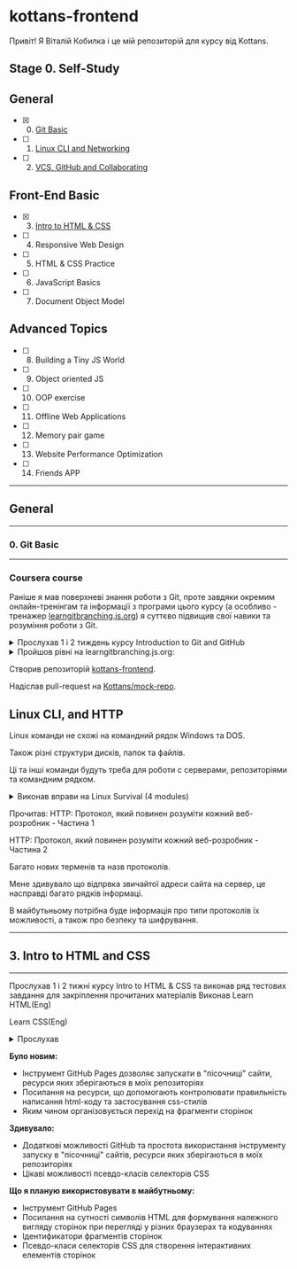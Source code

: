 # kottans-frontend

Привіт! Я Віталій Кобилка і це мій репозиторій для курсу від Kottans.

## Stage 0. Self-Study

## General

- [X] 0. [Git Basic](#0-git-basic)
- [ ] 1. [Linux CLI and Networking](#1-linux-cli-and-networking)
- [ ] 2. [VCS, GitHub and Collaborating](#2-git-collaboration)

## Front-End Basic

- [X] 3. [Intro to HTML & CSS](#3-intro-to-html-and-css)
- [ ] 4. Responsive Web Design
- [ ] 5. HTML & CSS Practice
- [ ] 6. JavaScript Basics
- [ ] 7. Document Object Model

## Advanced Topics

- [ ] 8. Building a Tiny JS World
- [ ] 9. Object oriented JS
- [ ] 10. OOP exercise
- [ ] 11. Offline Web Applications
- [ ] 12. Memory pair game
- [ ] 13. Website Performance Optimization
- [ ] 14. Friends APP

---

## **General**

---

### **0. Git Basic**

---

### Coursera course

Раніше я мав поверхневі знання роботи з Git, проте завдяки окремим онлайн-тренінгам та інформації з програми цього курсу (а особливо - тренажер [learngitbranching.js.org](https://learngitbranching.js.org/)) я суттєво підвищив свої навики та розуміння роботи з Git.



<details>
  <summary>
  Прослухав 1 і 2 тиждень курсу Introduction to Git and GitHub
  </summary>
 
![Quiz](https://github.com/wwwowka/kottans-frontend/blob/main/git_basics/git-final.jpg)  
 
</details> 
<details>
  <summary>
Пройшов рівні на learngitbranching.js.org:
</summary>
 
![Quiz](https://github.com/wwwowka/kottans-frontend/blob/main/git_basics/git-learngitbranching-0.jpg)  
![Quiz](https://github.com/wwwowka/kottans-frontend/blob/main/git_basics/git-learngitbranching-1.jpg) 
 
</details>

Створив репозиторій [kottans-frontend](https://github.com/wwwowka/kottans-frontend).

Надіслав pull-request на [Kottans/mock-repo](https://github.com/kottans/mock-repo/pull/943).

## Linux CLI, and HTTP
Linux команди не схожі на командний рядок Windows та DOS.

Також різні структури дисків, папок та файлів.

Ці та інші команди будуть треба для роботи с серверами, репозиторіями та командним рядком.

<details>
  <summary>
  Виконав вправи на Linux Survival (4 modules)
  </summary>
 
![Quiz](https://github.com/wwwowka/kottans-frontend/blob/main/task_linux_cli/Quiz1.jpg)  
![Quiz](https://github.com/wwwowka/kottans-frontend/blob/main/task_linux_cli/Quiz2.jpg)  
![Quiz](https://github.com/wwwowka/kottans-frontend/blob/main/task_linux_cli/Quiz3.jpg)  
![Quiz](https://github.com/wwwowka/kottans-frontend/blob/main/task_linux_cli/Quiz4.jpg)  
  
</details> 

Прочитав:
HTTP: Протокол, який повинен розуміти кожний веб-розробник - Частина 1

HTTP: Протокол, який повинен розуміти кожний веб-розробник - Частина 2

Багато нових терменів та назв протоколів.

Мене здивувало що відпрвка звичайтої адреси сайта на сервер, це насправді багато рядків інформаці.

В майбутьньому потрібна буде інформація про типи протоколів їх можливості, а також про безпеку та шифрування.

---

## 3. Intro to HTML and CSS

---
Прослухав 1 і 2 тижні курсу Intro to HTML & CSS та виконав ряд тестових завдання для закріплення прочитаних матеріалів
Виконав 
Learn HTML(Eng)

Learn CSS(Eng)

<details>
  <summary>
  Прослухав 
  </summary>
 
![Quiz](https://github.com/wwwowka/kottans-frontend/blob/main/task_linux_cli/Quiz1.jpg)  
![Quiz](https://github.com/wwwowka/kottans-frontend/blob/main/task_linux_cli/Quiz2.jpg)  
![Quiz](https://github.com/wwwowka/kottans-frontend/blob/main/task_linux_cli/Quiz3.jpg)  
![Quiz](https://github.com/wwwowka/kottans-frontend/blob/main/task_linux_cli/Quiz4.jpg)  
  
</details> 

**Було новим:**

- Інструмент GitHub Pages дозволяє запускати в "пісочниці" сайти, ресурси яких зберігаються в моїх репозиторіях
- Посилання на ресурси, що допомогають контролювати правильність написання html-коду та застосування css-стилів
- Яким чином організовується перехід на фрагменти сторінок
<!-- - вразило те, що заголовки різного рівня хоча і рендеряться по-різному але це не для того, щоб використовувати у стилізації елементів, а для того, щоб дотримуватись семантичного контексту;
- цікаво було дізнатись про нерозривні пробіли `&nbsp` та специфіку їх використання;
- сподобалась фіча з використанням атрибуту `target="_blank"`, що здійснює перехід за посиланням в окремій вкладці, а не у тому самому вікні;
- цікаве перевизначення стилю за допомогою властивості `!important`, який стає головним для певного елементу, якщо присутній конфлікт стилей;
- цікаво було дізнатись з чого складається та яким чином вираховується `border-box`, а також CSS селектор `*`;
- здивувало вирішення проблеми адаптивного дизайну на мобільних пристроях за допомогою метатегу `viewport`;
- дуже прикольний та гарно структурований інтерактивний курс по HTML та CSS на [CodeCademy](https://www.codecademy.com)  -->

**Здивувало:**

- Додаткові можливості GitHub та простота використання інструменту запуску в "пісочниці" сайтів, ресурси яких зберігаються в моїх репозиторіях
- Цікаві можливості псевдо-класів селекторів CSS

**Що я планую використовувати в майбутньому:**

- Інструмент GitHub Pages
- Посилання на сутності символів HTML для формування належного вигляду сторінок при перегляді у різних браузерах та кодуваннях
- Ідентификатори фрагментів сторінок
- Псевдо-класи селекторів CSS для створення інтерактивних елементів сторінок

